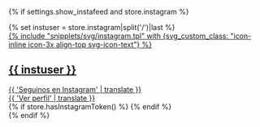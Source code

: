 {% if settings.show_instafeed and store.instagram %}
    <section class="section-instafeed-home" data-store="instagram-feed">
        <div class="container">
            <div class="row">
                {% set instuser = store.instagram|split('/')|last %}
                <div class="col-12 text-center">
                    <a target="_blank" href="{{ store.instagram }}" class="instafeed-title" aria-label="{{ 'Instagram de' | translate }} {{ store.name }}">
                        {% include "snipplets/svg/instagram.tpl" with {svg_custom_class: "icon-inline icon-3x align-top svg-icon-text"} %}
                        <h2 class="h2 h1-md mt-2 instafeed-user">{{ instuser }}</h2>
                        <div class="js-ig-fallback text-center mt-3">
                            <div class="mb-3">{{ 'Seguinos en Instagram' | translate }}</div>
                            <span class="btn btn-link">{{ 'Ver perfil' | translate }}</span>
                        </div>
                    </a>
                </div>
            </div>
        </div>
        {% if store.hasInstagramToken() %}
            <div id="instagram-feed" class="js-ig-success row no-gutters" 
                data-ig-feed
                data-ig-items-count="9"
                data-ig-item-class="col-4"
                data-ig-link-class="instafeed-link"
                data-ig-image-class="instafeed-img w-100 fade-in"
                data-ig-aria-label="{{ 'Publicación de Instagram de' | translate }} {{ store.name }}"
                style="display: none;">  
            </div>
        {% endif %}
    </section>
{% endif %}
